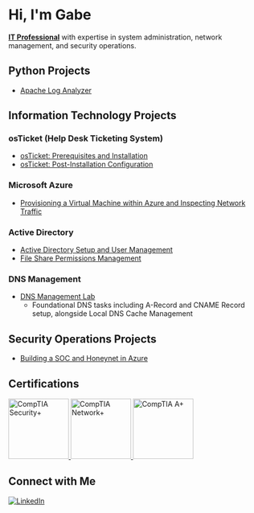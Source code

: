# Hi, I'm Gabe

**[IT Professional](https://linkedin.com/in/gabe-IT)** with expertise in system administration, network management, and security operations.

## Python Projects

- [Apache Log Analyzer](https://github.com/gabe-IT/log-analyzer)

## Information Technology Projects

### osTicket (Help Desk Ticketing System)
- [osTicket: Prerequisites and Installation](https://github.com/gabe-IT/osticket-prereqs)
- [osTicket: Post-Installation Configuration](https://github.com/gabe-IT/post-install-config)

### Microsoft Azure
- [Provisioning a Virtual Machine within Azure and Inspecting Network Traffic](https://github.com/gabe-IT/azure-vm)

### Active Directory
- [Active Directory Setup and User Management](https://github.com/gabe-IT/Azure-Domain-Controller-Setup)
- [File Share Permissions Management](https://github.com/gabe-IT/File-Share-Permissions-Lab)

### DNS Management
- [DNS Management Lab](https://github.com/gabe-IT/DNS-Management-Lab)
  - Foundational DNS tasks including A-Record and CNAME Record setup, alongside Local DNS Cache Management

## Security Operations Projects

- [Building a SOC and Honeynet in Azure](https://github.com/gabe-IT/CyberCourse_SIEM)

## Certifications

<a href="https://www.credly.com/badges/8e02d9b8-80ca-4590-87ed-92e75e0fc090/public_url">
    <img src="https://images.credly.com/size/680x680/images/74790a75-8451-400a-8536-92d792c5184a/CompTIA_Security_2Bce.png" alt="CompTIA Security+" width="120" height="120"/>
</a>
<a href="https://www.credly.com/badges/129b5c30-e836-49f7-a705-2a9a1c4ac3a8/public_url">
    <img src="https://images.credly.com/size/680x680/images/e1fc05b2-959b-45a4-8d20-124b1df121fe/CompTIA_Network_2Bce.png" alt="CompTIA Network+" width="120" height="120"/>
</a>
<a href="https://www.credly.com/badges/b243497f-8944-4cfa-bfd8-f4c8dfc92c10/public_url">
    <img src="https://images.credly.com/size/680x680/images/63482325-a0d6-4f64-ae75-f5f33922c7d0/CompTIA_A_2Bce.png" alt="CompTIA A+" width="120" height="120"/>
</a>

## Connect with Me

[![LinkedIn](https://img.shields.io/badge/LinkedIn-0077B5?style=for-the-badge&logo=linkedin&logoColor=white)](https://linkedin.com/in/gabe-IT)

